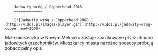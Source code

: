 
        Jadowity wróg / Copperhead 2008 
        =============
        
        [![Jadowity wróg / Copperhead 2008 ](http://vidos.pl/images/player.gif)](http://vidos.pl/jadowity-wrog-copperhead-2008)
        
        
 Małe miasteczko w Nowym Meksyku zostaje zaatakowane przez chmarę jadowitych grzechotników. Mieszkańcy miasta na różne sposoby próbują zobacz pełny opis
    